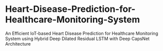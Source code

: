 # Heart-Disease-Prediction-for-Healthcare-Monitoring-System
An Efficient IoT-based Heart Disease Prediction for Healthcare Monitoring System using Hybrid Deep Dilated Residual LSTM with Deep CapsNet Architecture
